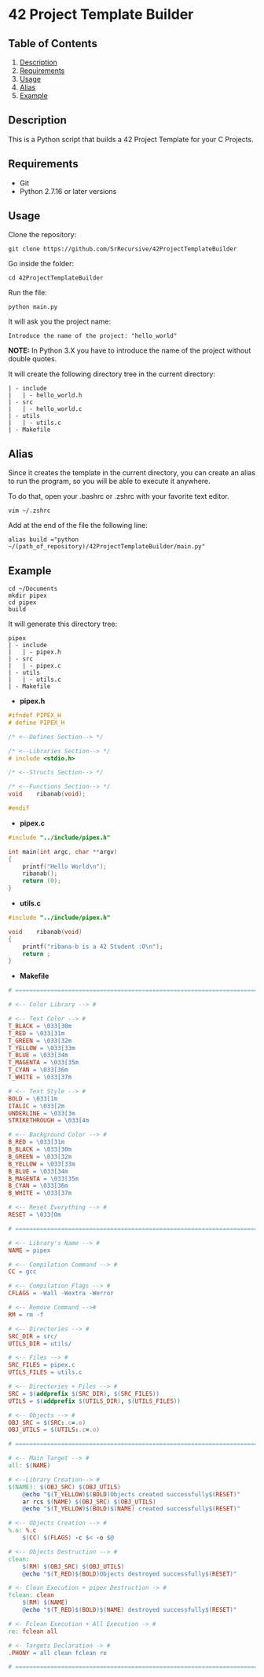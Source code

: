 # 42 Project Template Builder

## Table of Contents

1. [Description](#description)
2. [Requirements](#requirements)
3. [Usage](#usage)
4. [Alias](#alias)
5. [Example](#example)

## Description

This is a Python script that builds a 42 Project Template for your C Projects.

## Requirements

- Git
- Python 2.7.16 or later versions

## Usage

Clone the repository:
```Shell
git clone https://github.com/SrRecursive/42ProjectTemplateBuilder
```

Go inside the folder:
```Shell
cd 42ProjectTemplateBuilder
```

Run the file:
```Shell
python main.py
```

It will ask you the project name:

```Shell
Introduce the name of the project: "hello_world"
```
**NOTE:** In Python 3.X you have to introduce the name of the project without double quotes.

It will create the following directory tree in the current directory:

```text
| - include
|   | - hello_world.h
| - src
|   | - hello_world.c
| - utils
|   | - utils.c
| - Makefile
```

## Alias

Since it creates the template in the current directory, you can create an alias to run the program, so you will be able to execute it anywhere.

To do that, open your .bashrc or .zshrc with your favorite text editor.
```Shell
vim ~/.zshrc
```

Add at the end of the file the following line:

```Shell
alias build ="python ~/(path_of_repository)/42ProjectTemplateBuilder/main.py"
```

## Example

```Shell
cd ~/Documents
mkdir pipex
cd pipex
build
```

It will generate this directory tree:
```text
pipex
| - include
|   | - pipex.h
| - src
|   | - pipex.c
| - utils
|   | - utils.c
| - Makefile
```

- **pipex.h**
```C
#ifndef PIPEX_H
# define PIPEX_H

/* <--Defines Section--> */

/* <--Libraries Section--> */
# include <stdio.h>

/* <--Structs Section--> */

/* <--Functions Section--> */
void	ribanab(void);

#endif
```

- **pipex.c**
```C
#include "../include/pipex.h"

int	main(int argc, char **argv)
{
	printf("Hello World\n");
	ribanab();
	return (0);
}
```

- **utils.c**
```C
#include "../include/pipex.h"

void	ribanab(void)
{
	printf("ribana-b is a 42 Student :O\n");
	return ;
}
```

- **Makefile**
```Makefile
# ========================================================================== #

# <-- Color Library --> #

# <-- Text Color --> #
T_BLACK = \033[30m
T_RED = \033[31m
T_GREEN = \033[32m
T_YELLOW = \033[33m
T_BLUE = \033[34m
T_MAGENTA = \033[35m
T_CYAN = \033[36m
T_WHITE = \033[37m

# <-- Text Style --> #
BOLD = \033[1m
ITALIC = \033[2m
UNDERLINE = \033[3m
STRIKETHROUGH = \033[4m

# <-- Background Color --> #
B_RED = \033[31m
B_BLACK = \033[30m
B_GREEN = \033[32m
B_YELLOW = \033[33m
B_BLUE = \033[34m
B_MAGENTA = \033[35m
B_CYAN = \033[36m
B_WHITE = \033[37m

# <-- Reset Everything --> #
RESET = \033[0m

# ========================================================================== #

# <-- Library's Name --> #
NAME = pipex

# <-- Compilation Command --> #
CC = gcc

# <-- Compilation Flags --> #
CFLAGS = -Wall -Wextra -Werror

# <-- Remove Command -->#
RM = rm -f

# <-- Directories --> #
SRC_DIR = src/
UTILS_DIR = utils/

# <-- Files --> #
SRC_FILES = pipex.c
UTILS_FILES = utils.c

# <-- Directories + Files --> #
SRC = $(addprefix $(SRC_DIR), $(SRC_FILES))
UTILS = $(addprefix $(UTILS_DIR), $(UTILS_FILES))

# <-- Objects --> #
OBJ_SRC = $(SRC:.c=.o)
OBJ_UTILS = $(UTILS:.c=.o)

# ========================================================================== #

# <-- Main Target --> #
all: $(NAME)

# <--Library Creation--> #
$(NAME): $(OBJ_SRC) $(OBJ_UTILS)
	@echo "$(T_YELLOW)$(BOLD)Objects created successfully$(RESET)"
	ar rcs $(NAME) $(OBJ_SRC) $(OBJ_UTILS)
	@echo "$(T_YELLOW)$(BOLD)$(NAME) created successfully$(RESET)"

# <-- Objects Creation --> #
%.o: %.c
	$(CC) $(FLAGS) -c $< -o $@

# <-- Objects Destruction --> #
clean:
	$(RM) $(OBJ_SRC) $(OBJ_UTILS)
	@echo "$(T_RED)$(BOLD)Objects destroyed successfully$(RESET)"

# <- Clean Execution + pipex Destruction -> #
fclean: clean
	$(RM) $(NAME)
	@echo "$(T_RED)$(BOLD)$(NAME) destroyed successfully$(RESET)"

# <- Fclean Execution + All Execution -> #
re: fclean all

# <- Targets Declaration -> #
.PHONY = all clean fclean re

# ========================================================================== #
```
